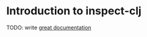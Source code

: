 # Introduction to inspect-clj

TODO: write [great documentation](http://jacobian.org/writing/what-to-write/)
